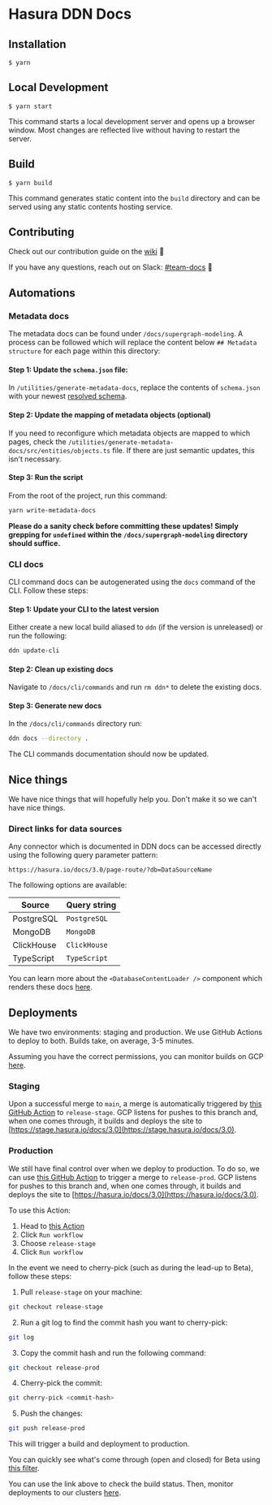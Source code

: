 # Hasura DDN Docs

## Installation

```
$ yarn
```

## Local Development

```
$ yarn start
```

This command starts a local development server and opens up a browser window. Most changes are reflected live without
having to restart the server.

## Build

```
$ yarn build
```

This command generates static content into the `build` directory and can be served using any static contents hosting
service.

## Contributing

Check out our contribution guide on the [wiki](https://hasura.io/docs/3.0/wiki/contributing/) 🤙

If you have any questions, reach out on Slack: [#team-docs](https://hasurahq.slack.com/archives/C015EA71MU0) 📢

## Automations

### Metadata docs

The metadata docs can be found under `/docs/supergraph-modeling`. A process can be followed which will replace the
content below `## Metadata structure` for each page within this directory:

#### Step 1: Update the `schema.json` file:

In `/utilities/generate-metadata-docs`, replace the contents of `schema.json` with your newest
[resolved schema](https://github.com/hasura/hasura-lsp-server/blob/main/server/src/hasura/opendd/supergraph_resolved.json).

#### Step 2: Update the mapping of metadata objects (optional)

If you need to reconfigure which metadata objects are mapped to which pages, check the
`/utilities/generate-metadata-docs/src/entities/objects.ts` file. If there are just semantic updates, this isn't
necessary.

#### Step 3: Run the script

From the root of the project, run this command:

```bash
yarn write-metadata-docs
```

**Please do a sanity check before committing these updates! Simply grepping for `undefined` within the
`/docs/supergraph-modeling` directory should suffice.**

### CLI docs

CLI command docs can be autogenerated using the `docs` command of the CLI. Follow these steps:

#### Step 1: Update your CLI to the latest version

Either create a new local build aliased to `ddn` (if the version is unreleased) or run the following:

```bash
ddn update-cli
```

#### Step 2: Clean up existing docs

Navigate to `/docs/cli/commands` and run `rm ddn*` to delete the existing docs.

#### Step 3: Generate new docs

In the `/docs/cli/commands` directory run:

```bash
ddn docs --directory .
```

The CLI commands documentation should now be updated.

## Nice things

We have nice things that will hopefully help you. Don't make it so we can't have nice things.

### Direct links for data sources

Any connector which is documented in DDN docs can be accessed directly using the following query parameter pattern:

```text
https://hasura.io/docs/3.0/page-route/?db=DataSourceName
```

The following options are available:

| Source     | Query string |
| ---------- | ------------ |
| PostgreSQL | `PostgreSQL` |
| MongoDB    | `MongoDB`    |
| ClickHouse | `ClickHouse` |
| TypeScript | `TypeScript` |

You can learn more about the `<DatabaseContentLoader />` component which renders these docs
[here](https://github.com/hasura/v3-docs/blob/main/src/components/databaseDocs/index.tsx).

## Deployments

We have two environments: staging and production. We use GitHub Actions to deploy to both. Builds take, on average, 3-5
minutes.

Assuming you have the correct permissions, you can monitor builds on GCP
[here](https://console.cloud.google.com/cloud-build/builds;region=us-west2?project=websitecloud-352908).

### Staging

Upon a successful merge to `main`, a merge is automatically triggered by
[this GitHub Action](https://github.com/hasura/v3-docs/actions/workflows/merge-main-to-staging.yml) to `release-stage`.
GCP listens for pushes to this branch and, when one comes through, it builds and deploys the site to
[https://stage.hasura.io/docs/3.0](https://stage.hasura.io/docs/3.0).

### Production

We still have final control over when we deploy to production. To do so, we can use
[this GitHub Action](https://github.com/hasura/v3-docs/actions/workflows/merge-staging-to-prod.yml) to trigger a merge
to `release-prod`. GCP listens for pushes to this branch and, when one comes through, it builds and deploys the site to
[https://hasura.io/docs/3.0](https://hasura.io/docs/3.0).

To use this Action:

1. Head to [this Action](https://github.com/hasura/v3-docs/actions/workflows/merge-staging-to-prod.yml)
2. Click `Run workflow`
3. Choose `release-stage`
4. Click `Run workflow`

In the event we need to cherry-pick (such as during the lead-up to Beta), follow these steps:

1. Pull `release-stage` on your machine:

```bash
git checkout release-stage
```

2. Run a git log to find the commit hash you want to cherry-pick:

```bash
git log
```

3. Copy the commit hash and run the following command:

```bash
git checkout release-prod
```

4. Cherry-pick the commit:

```bash
git cherry-pick <commit-hash>
```

5. Push the changes:

```bash
git push release-prod
```

This will trigger a build and deployment to production.

You can quickly see what's come through (open and closed) for Beta using
[this filter](https://github.com/hasura/v3-docs/issues?q=label%3Ahold-for-beta).

You can use the link above to check the build status. Then, monitor deployments to our clusters
[here](https://console.cloud.google.com/kubernetes/deployment/us-west2/prod-website-cloud-us-we2-gke-01/hasura/v3-docs-hasura/overview?project=websitecloud-352908).
